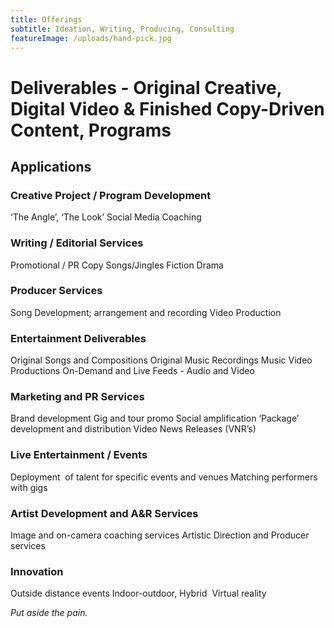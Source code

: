 ```yaml
---
title: Offerings
subtitle: Ideation, Writing, Producing, Consulting
featureImage: /uploads/hand-pick.jpg
---
```

# Deliverables - Original Creative,  Digital Video & Finished Copy-Driven Content, Programs

## Applications

### Creative Project / Program Development

‘The Angle’, ‘The Look’
Social Media Coaching

### Writing / Editorial Services

Promotional / PR Copy
Songs/Jingles
Fiction
Drama

### Producer Services

Song Development; arrangement and recording
Video Production

### Entertainment Deliverables

Original Songs and Compositions
Original Music Recordings
Music Video Productions
On-Demand and Live Feeds - Audio and Video

### Marketing and PR Services

Brand development
Gig and tour promo
Social amplification
‘Package’ development and distribution
Video News Releases (VNR’s)

### Live Entertainment / Events

Deployment  of talent for specific events and venues
Matching performers with gigs

### Artist Development and A&R Services

Image and on-camera coaching services
Artistic Direction and Producer services

### Innovation

Outside distance events
Indoor-outdoor, Hybrid 
Virtual reality

*Put aside the pain.*

